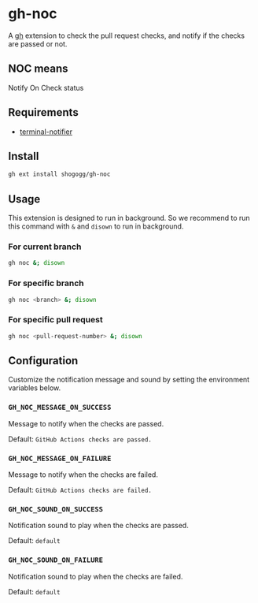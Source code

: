 # gh-noc
A [gh](https://github.com/cli/cli) extension to check the pull request checks, and notify if the checks are passed or not.

## NOC means
Notify On Check status

## Requirements
- [terminal-notifier](https://github.com/julienXX/terminal-notifier)

## Install
```bash
gh ext install shogogg/gh-noc
```

## Usage
This extension is designed to run in background.
So we recommend to run this command with `&` and `disown` to run in background.

### For current branch
```bash
gh noc &; disown
```

### For specific branch
```bash
gh noc <branch> &; disown
```

### For specific pull request
```bash
gh noc <pull-request-number> &; disown
```

## Configuration
Customize the notification message and sound by setting the environment variables below.

### `GH_NOC_MESSAGE_ON_SUCCESS`
Message to notify when the checks are passed.

Default: `GitHub Actions checks are passed.`

### `GH_NOC_MESSAGE_ON_FAILURE`
Message to notify when the checks are failed.

Default: `GitHub Actions checks are failed.`

### `GH_NOC_SOUND_ON_SUCCESS`
Notification sound to play when the checks are passed.

Default: `default`

### `GH_NOC_SOUND_ON_FAILURE`
Notification sound to play when the checks are failed.

Default: `default`
